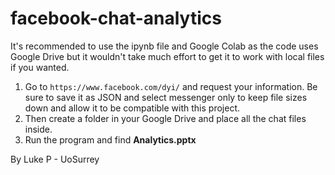# facebook-chat-analytics

It's recommended to use the ipynb file and Google Colab as the code uses Google Drive but it wouldn't take much effort to get it to work with local files if you wanted.

1.   Go to `https://www.facebook.com/dyi/` and request your information. Be sure to save it as JSON and select messenger only to keep file sizes down and allow it to be compatible with this project. 
2.   Then create a folder in your Google Drive and place all the chat files inside.
3.   Run the program and find **Analytics.pptx**

By Luke P - UoSurrey
